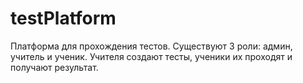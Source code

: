 # testPlatform
Платформа для прохождения тестов. Существуют 3 роли: админ, учитель и ученик. Учителя создают тесты, ученики их проходят и получают результат.
